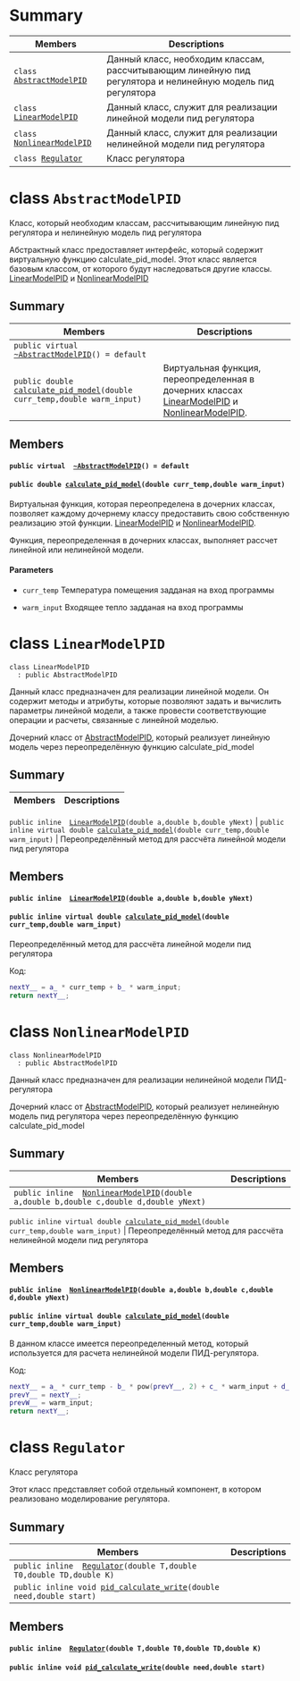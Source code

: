 # Summary

 Members                        | Descriptions                                
--------------------------------|---------------------------------------------
`class `[`AbstractModelPID`](#class_abstract_model) | Данный класс, необходим классам, рассчитывающим линейную пид регулятора и нелинейную модель пид регулятора
`class `[`LinearModelPID`](#class_linear_model) | Данный класс, служит для реализации линейной модели пид регулятора
`class `[`NonlinearModelPID`](#class_non_linear_model) | Данный класс, служит для реализации нелинейной модели пид регулятора
`class `[`Regulator`](#class_regulator) | Класс регулятора

# class `AbstractModelPID` 

Класс, который необходим классам, рассчитывающим линейную пид регулятора и нелинейную модель пид регулятора

Абстрактный класс предоставляет интерфейс, который содержит виртуальную функцию calculate_pid_model. Этот класс является базовым классом, от которого будут наследоваться другие классы. [LinearModelPID](#class_linear_model) и [NonlinearModelPID](#class_non_linear_model)

## Summary

 Members                        | Descriptions                                
--------------------------------|---------------------------------------------
`public virtual  `[`~AbstractModelPID`](#class_abstract_model_1a70c0c5f53c7edb56bf68838d46de366b)`() = default` | 
`public double `[`calculate_pid_model`](#class_abstract_model_1acfab24a843dd017565c12aa96fd12f64)`(double curr_temp,double warm_input)` | Виртуальная функция, переопределенная в дочерних классах [LinearModelPID](#class_linear_model) и [NonlinearModelPID](#class_non_linear_model).

## Members

#### `public virtual  `[`~AbstractModelPID`](#class_abstract_model_1a70c0c5f53c7edb56bf68838d46de366b)`() = default` 

#### `public double `[`calculate_pid_model`](#class_abstract_model_1acfab24a843dd017565c12aa96fd12f64)`(double curr_temp,double warm_input)` 

Виртуальная функция, которая переопределена в дочерних классах, позволяет каждому дочернему классу предоставить свою собственную реализацию этой функции.  [LinearModelPID](#class_linear_model) и [NonlinearModelPID](#class_non_linear_model).

Функция, переопределенная в дочерних классах, выполняет рассчет линейной или нелинейной модели.
#### Parameters
* `curr_temp` Температура помещения задданая на вход программы

* `warm_input` Входящее тепло задданая на вход программы 

# class `LinearModelPID` 

```
class LinearModelPID
  : public AbstractModelPID
```  

Данный класс предназначен для реализации линейной модели. Он содержит методы и атрибуты, которые позволяют задать и вычислить параметры линейной модели, а также провести соответствующие операции и расчеты, связанные с линейной моделью.

Дочерний класс от [AbstractModelPID](#class_abstract_model), который реализует линейную модель через переопределённую функцию calculate_pid_model

## Summary


 Members                        | Descriptions                                
--------------------------------|---------------------------------------------
`public inline  `[`LinearModelPID`](#class_linear_model_1aa21922a3dd7e060f69855043075d1db5)`(double a,double b,double yNext)` 
| 
`public inline virtual double `[`calculate_pid_model`](#class_linear_model_1a12095f9b671e6165eafc72f86bc7b8f5)`(double curr_temp,double warm_input)` | Переопределённый метод для рассчёта линейной модели пид регулятора


## Members

#### `public inline  `[`LinearModelPID`](#class_linear_model_1aa21922a3dd7e060f69855043075d1db5)`(double a,double b,double yNext)` 

#### `public inline virtual double `[`calculate_pid_model`](#class_linear_model_1a12095f9b671e6165eafc72f86bc7b8f5)`(double curr_temp,double warm_input)` 


Переопределённый  метод для рассчёта линейной модели пид регулятора


Код: 
```cpp
nextY__ = a_ * curr_temp + b_ * warm_input;
return nextY__;
```


# class `NonlinearModelPID` 


```
class NonlinearModelPID
  : public AbstractModelPID
```  

Данный класс предназначен для реализации нелинейной модели ПИД-регулятора

Дочерний  класс  от [AbstractModelPID](#class_abstract_model), который  реализует  нелинейную модель  пид регулятора через переопределённую  функцию calculate_pid_model

## Summary

 Members                        | Descriptions                                
--------------------------------|---------------------------------------------
`public inline  `[`NonlinearModelPID`](#class_non_linear_model_1aa33bbbe3024131505d356c0df9dcd518)`(double a,double b,double c,double d,double yNext)` | 

`public inline virtual double `[`calculate_pid_model`](#class_non_linear_model_1a9bad4ace82cde16f0631b9590e928d14)`(double curr_temp,double warm_input)` | Переопределённый метод для рассчёта  нелинейной модели пид регулятора

## Members

#### `public inline  `[`NonlinearModelPID`](#class_non_linear_model_1aa33bbbe3024131505d356c0df9dcd518)`(double a,double b,double c,double d,double yNext)` 

#### `public inline virtual double `[`calculate_pid_model`](#class_non_linear_model_1a9bad4ace82cde16f0631b9590e928d14)`(double curr_temp,double warm_input)` 

В данном классе имеется переопределенный метод, который используется для расчета нелинейной модели ПИД-регулятора.

Код: 
```cpp
nextY__ = a_ * curr_temp - b_ * pow(prevY__, 2) + c_ * warm_input + d_ * sin(prevW__);
prevY__ = nextY__;
prevW__ = warm_input;
return nextY__;
```

# class `Regulator` 

Класс регулятора

Этот класс представляет собой отдельный компонент, в котором реализовано моделирование регулятора. 

## Summary

 Members                        | Descriptions                                
--------------------------------|---------------------------------------------
`public inline  `[`Regulator`](#class_regulator_1a2f9dccd70ab29b72793e37803ef0f0f0)`(double T,double T0,double TD,double K)` | 
`public inline void `[`pid_calculate_write`](#class_regulator_1a4b9d368fc11c81701f7ac70d3035227b)`(double need,double start)` | 


## Members

#### `public inline  `[`Regulator`](#class_regulator_1a2f9dccd70ab29b72793e37803ef0f0f0)`(double T,double T0,double TD,double K)` 

#### `public inline void `[`pid_calculate_write`](#class_regulator_1a4b9d368fc11c81701f7ac70d3035227b)`(double need,double start)` 


